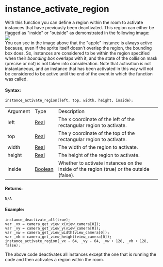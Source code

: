 # instance_activate_region

With this function you can define a region within the room to activate
instances that have previously been deactivated. This region can either
be flagged as "inside" or "outside" as demonstrated in the following
image:  
![](https://gms.magecorn.com/Manual/assets/Images/Scripting_Reference/GML/Reference/Instances/instance_activate_region.png)  
You can see in the image above that the "apple" instance is always
active because, even if the sprite itself doesn't overlap the region,
the bounding box does. So, instances are considered to be within the
region specified when their *bounding box* overlaps with it, and the
state of the collision mask (precise or not) is not taken into
consideration. Note that activation is not instantaneous, and an
instance that has been activated in this way will not be considered to
be active until the end of the event in which the function was called.

#### Syntax:

``` gml
instance_activate_region(left, top, width, height, inside);
```

|          |                                                                               |                                                                                          |
|----------|-------------------------------------------------------------------------------|------------------------------------------------------------------------------------------|
| Argument | Type                                                                          | Description                                                                              |
| left     |  [Real](../../../../../../GameMaker_Language/GML_Overview/Data_Types)     | The x coordinate of the left of the rectangular region to activate.                      |
| top      |  [Real](../../../../../../GameMaker_Language/GML_Overview/Data_Types)     | The y coordinate of the top of the rectangular region to activate.                       |
| width    |  [Real](../../../../../../GameMaker_Language/GML_Overview/Data_Types)     | The width of the region to activate.                                                     |
| height   |  [Real](../../../../../../GameMaker_Language/GML_Overview/Data_Types)     | The height of the region to activate.                                                    |
| inside   |  [Boolean](../../../../../../GameMaker_Language/GML_Overview/Data_Types)  | Whether to activate instances on the inside of the region (true) or the outside (false). |

#### Returns:

``` gml
N/A
```

#### Example:

``` gml
instance_deactivate_all(true);
var _vx = camera_get_view_x(view_camera[0]);
var _vy = camera_get_view_y(view_camera[0]);
var _vw = camera_get_view_width(view_camera[0]);
var _vh = camera_get_view_height(view_camera[0]);
instance_activate_region(_vx - 64, _vy - 64, _vw + 128, _vh + 128, false);
```

The above code deactivates all instances except the one that is running
the code and then activates a region within the room.
